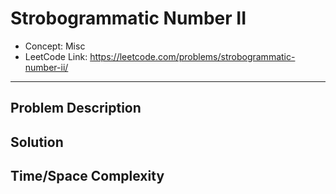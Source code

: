 # Strobogrammatic Number II

- Concept: Misc
- LeetCode Link: https://leetcode.com/problems/strobogrammatic-number-ii/

---

## Problem Description

## Solution

## Time/Space Complexity


